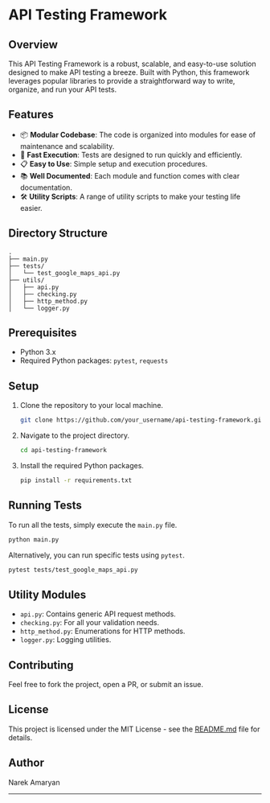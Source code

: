 
# API Testing Framework

## Overview

This API Testing Framework is a robust, scalable, and easy-to-use solution designed to make API testing a breeze. Built with Python, this framework leverages popular libraries to provide a straightforward way to write, organize, and run your API tests.

## Features

- 📦 **Modular Codebase**: The code is organized into modules for ease of maintenance and scalability.
- 🚀 **Fast Execution**: Tests are designed to run quickly and efficiently.
- 📋 **Easy to Use**: Simple setup and execution procedures.
- 📚 **Well Documented**: Each module and function comes with clear documentation.
- 🛠 **Utility Scripts**: A range of utility scripts to make your testing life easier.

## Directory Structure

```
.
├── main.py
├── tests/
│   └── test_google_maps_api.py
├── utils/
│   ├── api.py
│   ├── checking.py
│   ├── http_method.py
│   └── logger.py
```

## Prerequisites

- Python 3.x
- Required Python packages: `pytest`, `requests`

## Setup

1. Clone the repository to your local machine.
    ```bash
    git clone https://github.com/your_username/api-testing-framework.git
    ```
2. Navigate to the project directory.
    ```bash
    cd api-testing-framework
    ```
3. Install the required Python packages.
    ```bash
    pip install -r requirements.txt
    ```

## Running Tests

To run all the tests, simply execute the `main.py` file.

```bash
python main.py
```

Alternatively, you can run specific tests using `pytest`.

```bash
pytest tests/test_google_maps_api.py
```

## Utility Modules

- `api.py`: Contains generic API request methods.
- `checking.py`: For all your validation needs.
- `http_method.py`: Enumerations for HTTP methods.
- `logger.py`: Logging utilities.

## Contributing

Feel free to fork the project, open a PR, or submit an issue.

## License

This project is licensed under the MIT License - see the [README.md](LICENSE.md) file for details.

## Author

Narek Amaryan

---

